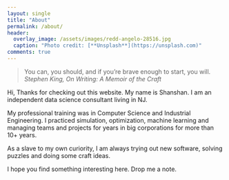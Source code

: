 ```yaml
---
layout: single
title: "About"
permalink: /about/
header:
  overlay_image: /assets/images/redd-angelo-28516.jpg
  caption: "Photo credit: [**Unsplash**](https://unsplash.com)"
comments: true
---
```


> You can, you should, and if you’re brave enough to start, you will.
> <cite> Stephen King, On Writing: A Memoir of the Craft</cite>

Hi, Thanks for checking out this website. My name is Shanshan. I am an independent data science consultant living in NJ. 

My professional training was in Computer Science and Industrial Engineering. I practiced simulation, optimization, machine learning and managing teams and projects for years in big corporations for more than 10+ years. 

As a slave to my own curiority, I am always trying out new software, solving puzzles and doing some craft ideas. 

I hope you find something interesting here. Drop me a note.



